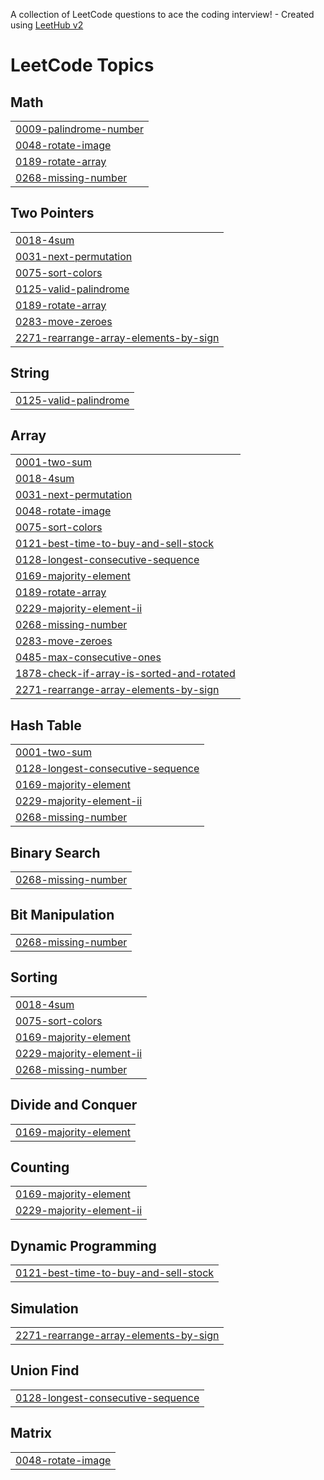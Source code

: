 A collection of LeetCode questions to ace the coding interview! - Created using [LeetHub v2](https://github.com/arunbhardwaj/LeetHub-2.0)
<!---LeetCode Topics Start-->
# LeetCode Topics
## Math
|  |
| ------- |
| [0009-palindrome-number](https://github.com/Agnish07/agnishleetcode/tree/master/0009-palindrome-number) |
| [0048-rotate-image](https://github.com/Agnish07/agnishleetcode/tree/master/0048-rotate-image) |
| [0189-rotate-array](https://github.com/Agnish07/agnishleetcode/tree/master/0189-rotate-array) |
| [0268-missing-number](https://github.com/Agnish07/agnishleetcode/tree/master/0268-missing-number) |
## Two Pointers
|  |
| ------- |
| [0018-4sum](https://github.com/Agnish07/agnishleetcode/tree/master/0018-4sum) |
| [0031-next-permutation](https://github.com/Agnish07/agnishleetcode/tree/master/0031-next-permutation) |
| [0075-sort-colors](https://github.com/Agnish07/agnishleetcode/tree/master/0075-sort-colors) |
| [0125-valid-palindrome](https://github.com/Agnish07/agnishleetcode/tree/master/0125-valid-palindrome) |
| [0189-rotate-array](https://github.com/Agnish07/agnishleetcode/tree/master/0189-rotate-array) |
| [0283-move-zeroes](https://github.com/Agnish07/agnishleetcode/tree/master/0283-move-zeroes) |
| [2271-rearrange-array-elements-by-sign](https://github.com/Agnish07/agnishleetcode/tree/master/2271-rearrange-array-elements-by-sign) |
## String
|  |
| ------- |
| [0125-valid-palindrome](https://github.com/Agnish07/agnishleetcode/tree/master/0125-valid-palindrome) |
## Array
|  |
| ------- |
| [0001-two-sum](https://github.com/Agnish07/agnishleetcode/tree/master/0001-two-sum) |
| [0018-4sum](https://github.com/Agnish07/agnishleetcode/tree/master/0018-4sum) |
| [0031-next-permutation](https://github.com/Agnish07/agnishleetcode/tree/master/0031-next-permutation) |
| [0048-rotate-image](https://github.com/Agnish07/agnishleetcode/tree/master/0048-rotate-image) |
| [0075-sort-colors](https://github.com/Agnish07/agnishleetcode/tree/master/0075-sort-colors) |
| [0121-best-time-to-buy-and-sell-stock](https://github.com/Agnish07/agnishleetcode/tree/master/0121-best-time-to-buy-and-sell-stock) |
| [0128-longest-consecutive-sequence](https://github.com/Agnish07/agnishleetcode/tree/master/0128-longest-consecutive-sequence) |
| [0169-majority-element](https://github.com/Agnish07/agnishleetcode/tree/master/0169-majority-element) |
| [0189-rotate-array](https://github.com/Agnish07/agnishleetcode/tree/master/0189-rotate-array) |
| [0229-majority-element-ii](https://github.com/Agnish07/agnishleetcode/tree/master/0229-majority-element-ii) |
| [0268-missing-number](https://github.com/Agnish07/agnishleetcode/tree/master/0268-missing-number) |
| [0283-move-zeroes](https://github.com/Agnish07/agnishleetcode/tree/master/0283-move-zeroes) |
| [0485-max-consecutive-ones](https://github.com/Agnish07/agnishleetcode/tree/master/0485-max-consecutive-ones) |
| [1878-check-if-array-is-sorted-and-rotated](https://github.com/Agnish07/agnishleetcode/tree/master/1878-check-if-array-is-sorted-and-rotated) |
| [2271-rearrange-array-elements-by-sign](https://github.com/Agnish07/agnishleetcode/tree/master/2271-rearrange-array-elements-by-sign) |
## Hash Table
|  |
| ------- |
| [0001-two-sum](https://github.com/Agnish07/agnishleetcode/tree/master/0001-two-sum) |
| [0128-longest-consecutive-sequence](https://github.com/Agnish07/agnishleetcode/tree/master/0128-longest-consecutive-sequence) |
| [0169-majority-element](https://github.com/Agnish07/agnishleetcode/tree/master/0169-majority-element) |
| [0229-majority-element-ii](https://github.com/Agnish07/agnishleetcode/tree/master/0229-majority-element-ii) |
| [0268-missing-number](https://github.com/Agnish07/agnishleetcode/tree/master/0268-missing-number) |
## Binary Search
|  |
| ------- |
| [0268-missing-number](https://github.com/Agnish07/agnishleetcode/tree/master/0268-missing-number) |
## Bit Manipulation
|  |
| ------- |
| [0268-missing-number](https://github.com/Agnish07/agnishleetcode/tree/master/0268-missing-number) |
## Sorting
|  |
| ------- |
| [0018-4sum](https://github.com/Agnish07/agnishleetcode/tree/master/0018-4sum) |
| [0075-sort-colors](https://github.com/Agnish07/agnishleetcode/tree/master/0075-sort-colors) |
| [0169-majority-element](https://github.com/Agnish07/agnishleetcode/tree/master/0169-majority-element) |
| [0229-majority-element-ii](https://github.com/Agnish07/agnishleetcode/tree/master/0229-majority-element-ii) |
| [0268-missing-number](https://github.com/Agnish07/agnishleetcode/tree/master/0268-missing-number) |
## Divide and Conquer
|  |
| ------- |
| [0169-majority-element](https://github.com/Agnish07/agnishleetcode/tree/master/0169-majority-element) |
## Counting
|  |
| ------- |
| [0169-majority-element](https://github.com/Agnish07/agnishleetcode/tree/master/0169-majority-element) |
| [0229-majority-element-ii](https://github.com/Agnish07/agnishleetcode/tree/master/0229-majority-element-ii) |
## Dynamic Programming
|  |
| ------- |
| [0121-best-time-to-buy-and-sell-stock](https://github.com/Agnish07/agnishleetcode/tree/master/0121-best-time-to-buy-and-sell-stock) |
## Simulation
|  |
| ------- |
| [2271-rearrange-array-elements-by-sign](https://github.com/Agnish07/agnishleetcode/tree/master/2271-rearrange-array-elements-by-sign) |
## Union Find
|  |
| ------- |
| [0128-longest-consecutive-sequence](https://github.com/Agnish07/agnishleetcode/tree/master/0128-longest-consecutive-sequence) |
## Matrix
|  |
| ------- |
| [0048-rotate-image](https://github.com/Agnish07/agnishleetcode/tree/master/0048-rotate-image) |
<!---LeetCode Topics End-->